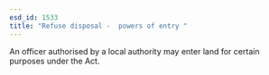 ```yaml
---
esd_id: 1533
title: "Refuse disposal -  powers of entry "
---
```


An officer authorised by a local authority may enter land for certain purposes under the Act.


